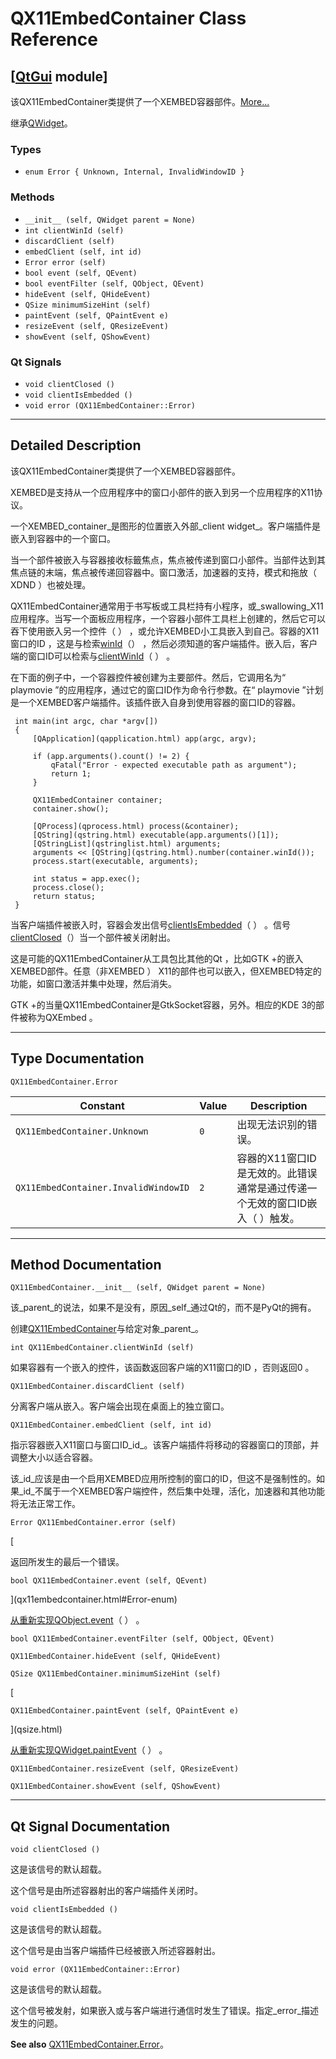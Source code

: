 # QX11EmbedContainer Class Reference

## [[QtGui](index.htm) module]

该QX11EmbedContainer类提供了一个XEMBED容器部件。[More...](#details)

继承[QWidget](qwidget.html)。

### Types

*   `enum Error { Unknown, Internal, InvalidWindowID }`

### Methods

*   `__init__ (self, QWidget parent = None)`
*   `int clientWinId (self)`
*   `discardClient (self)`
*   `embedClient (self, int id)`
*   `Error error (self)`
*   `bool event (self, QEvent)`
*   `bool eventFilter (self, QObject, QEvent)`
*   `hideEvent (self, QHideEvent)`
*   `QSize minimumSizeHint (self)`
*   `paintEvent (self, QPaintEvent e)`
*   `resizeEvent (self, QResizeEvent)`
*   `showEvent (self, QShowEvent)`

### Qt Signals

*   `void clientClosed ()`
*   `void clientIsEmbedded ()`
*   `void error (QX11EmbedContainer::Error)`

* * *

## Detailed Description

该QX11EmbedContainer类提供了一个XEMBED容器部件。

XEMBED是支持从一个应用程序中的窗口小部件的嵌入到另一个应用程序的X11协议。

一个XEMBED_container_是图形的位置嵌入外部_client widget_。客户端插件是嵌入到容器中的一个窗口。

当一个部件被嵌入与容器接收标籤焦点，焦点被传递到窗口小部件。当部件达到其焦点链的末端，焦点被传递回容器中。窗口激活，加速器的支持，模式和拖放（ XDND ）也被处理。

QX11EmbedContainer通常用于书写板或工具栏持有小程序，或_swallowing_X11应用程序。当写一个面板应用程序，一个容器小部件工具栏上创建的，然后它可以吞下使用嵌入另一个控件（ ） ，或允许XEMBED小工具嵌入到自己。容器的X11窗口的ID ，这是与检索[winId](qwidget.html#winId)（） ，然后必须知道的客户端插件。嵌入后，客户端的窗口ID可以检索与[clientWinId](qx11embedcontainer.html#clientWinId)（ ） 。

在下面的例子中，一个容器控件被创建为主要部件。然后，它调用名为“ playmovie ”的应用程序，通过它的窗口ID作为命令行参数。在“ playmovie ”计划是一个XEMBED客户端插件。该插件嵌入自身到使用容器的窗口ID的容器。

```
 int main(int argc, char *argv[])
 {
     [QApplication](qapplication.html) app(argc, argv);

     if (app.arguments().count() != 2) {
         qFatal("Error - expected executable path as argument");
         return 1;
     }

     QX11EmbedContainer container;
     container.show();

     [QProcess](qprocess.html) process(&container);
     [QString](qstring.html) executable(app.arguments()[1]);
     [QStringList](qstringlist.html) arguments;
     arguments << [QString](qstring.html).number(container.winId());
     process.start(executable, arguments);

     int status = app.exec();
     process.close();
     return status;
 }

```

当客户端插件被嵌入时，容器会发出信号[clientIsEmbedded](qx11embedcontainer.html#clientIsEmbedded)（ ） 。信号[clientClosed](qx11embedcontainer.html#clientClosed)（）当一个部件被关闭射出。

这是可能的QX11EmbedContainer从工具包比其他的Qt ，比如GTK +的嵌入XEMBED部件。任意（非XEMBED ） X11的部件也可以嵌入，但XEMBED特定的功能，如窗口激活并集中处理，然后消失。

GTK +的当量QX11EmbedContainer是GtkSocket容器，另外。相应的KDE 3的部件被称为QXEmbed 。

* * *

## Type Documentation

```
QX11EmbedContainer.Error
```

| Constant | Value | Description |
| --- | --- | --- |
| `QX11EmbedContainer.Unknown` | `0` | 出现无法识别的错误。 |
| `QX11EmbedContainer.InvalidWindowID` | `2` | 容器的X11窗口ID是无效的。此错误通常是通过传递一个无效的窗口ID嵌入（ ）触发。 |

* * *

## Method Documentation

```
QX11EmbedContainer.__init__ (self, QWidget parent = None)
```

该_parent_的说法，如果不是没有，原因_self_通过Qt的，而不是PyQt的拥有。

创建[QX11EmbedContainer](qx11embedcontainer.html)与给定对象_parent_。

```
int QX11EmbedContainer.clientWinId (self)
```

如果容器有一个嵌入的控件，该函数返回客户端的X11窗口的ID ，否则返回0 。

```
QX11EmbedContainer.discardClient (self)
```

分离客户端从嵌入。客户端会出现在桌面上的独立窗口。

```
QX11EmbedContainer.embedClient (self, int id)
```

指示容器嵌入X11窗口与窗口ID_id_。该客户端插件将移动的容器窗口的顶部，并调整大小以适合容器。

该_id_应该是由一个启用XEMBED应用所控制的窗口的ID，但这不是强制性的。如果_id_不属于一个XEMBED客户端控件，然后集中处理，活化，加速器和其他功能将无法正常工作。

```
Error QX11EmbedContainer.error (self)
```

[

返回所发生的最后一个错误。

```
bool QX11EmbedContainer.event (self, QEvent)
```

](qx11embedcontainer.html#Error-enum)

[从重新实现](qx11embedcontainer.html#Error-enum)[QObject.event](qobject.html#event)（ ） 。

```
bool QX11EmbedContainer.eventFilter (self, QObject, QEvent)
```

```
QX11EmbedContainer.hideEvent (self, QHideEvent)
```

```
QSize QX11EmbedContainer.minimumSizeHint (self)
```

[

```
QX11EmbedContainer.paintEvent (self, QPaintEvent e)
```

](qsize.html)

[从重新实现](qsize.html)[QWidget.paintEvent](qwidget.html#paintEvent)（ ） 。

```
QX11EmbedContainer.resizeEvent (self, QResizeEvent)
```

```
QX11EmbedContainer.showEvent (self, QShowEvent)
```

* * *

## Qt Signal Documentation

```
void clientClosed ()
```

这是该信号的默认超载。

这个信号是由所述容器射出的客户端插件关闭时。

```
void clientIsEmbedded ()
```

这是该信号的默认超载。

这个信号是由当客户端插件已经被嵌入所述容器射出。

```
void error (QX11EmbedContainer::Error)
```

这是该信号的默认超载。

这个信号被发射，如果嵌入或与客户端进行通信时发生了错误。指定_error_描述发生的问题。

**See also** [QX11EmbedContainer.Error](qx11embedcontainer.html#Error-enum)。